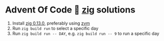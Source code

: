 # Advent Of Code 🎄 [zig](https://ziglang.org/) solutions

1. Install [zig 0.13.0](https://ziglang.org/), preferably using [zvm](https://github.com/tristanisham/zvm)
2. Run `zig build run` to select a specific day
3. Run `zig build run -- DAY`, e.g. `zig build run -- 9` to run a specific day 
